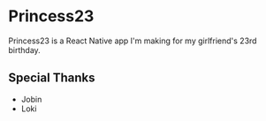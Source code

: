 # Princess23 
Princess23 is a React Native app I'm making for my girlfriend's 23rd birthday.


## Special Thanks
- Jobin
- Loki
